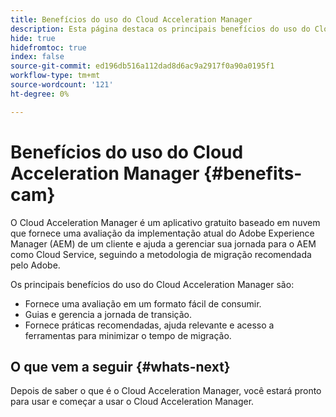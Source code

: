 ```yaml
---
title: Benefícios do uso do Cloud Acceleration Manager
description: Esta página destaca os principais benefícios do uso do Cloud Acceleration Manager.
hide: true
hidefromtoc: true
index: false
source-git-commit: ed196db516a112dad8d6ac9a2917f0a90a0195f1
workflow-type: tm+mt
source-wordcount: '121'
ht-degree: 0%

---
```



# Benefícios do uso do Cloud Acceleration Manager {#benefits-cam}

O Cloud Acceleration Manager é um aplicativo gratuito baseado em nuvem que fornece uma avaliação da implementação atual do Adobe Experience Manager (AEM) de um cliente e ajuda a gerenciar sua jornada para o AEM como Cloud Service, seguindo a metodologia de migração recomendada pelo Adobe.

Os principais benefícios do uso do Cloud Acceleration Manager são:

* Fornece uma avaliação em um formato fácil de consumir.
* Guias e gerencia a jornada de transição.
* Fornece práticas recomendadas, ajuda relevante e acesso a ferramentas para minimizar o tempo de migração.

## O que vem a seguir {#whats-next}

Depois de saber o que é o Cloud Acceleration Manager, você estará pronto para usar e começar a usar o Cloud Acceleration Manager.